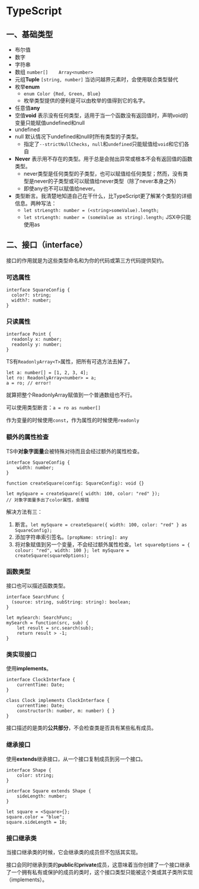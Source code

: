 # TypeScript

## 一、基础类型
- 布尔值
- 数字
- 字符串
- 数组  `number[]    Array<number>`
- 元组**Tuple**  `[string, number]` 当访问越界元素时，会使用联合类型替代
- 枚举**enum**
  - `enum Color {Red, Green, Blue}` 
  - 枚举类型提供的便利是可以由枚举的值得到它的名字。
- 任意值**any**
- 空值**void**  表示没有任何类型，适用于当一个函数没有返回值时，声明void的变量只能赋值undefined和null
- undefined
- null  默认情况下undefined和null时所有类型的子类型。
  - 指定了`--strictNullChecks`，`null`和`undefined`只能赋值给`void`和它们各自
- **Never**  表示用不存在的类型。用于总是会抛出异常或根本不会有返回值的函数类型。
  - never类型是任何类型的子类型，也可以赋值给任何类型；然而，没有类型是never的子类型或可以赋值给never类型（除了never本身之外）
  - 即使any也不可以赋值给never。
- 类型断言。我清楚地知道自己在干什么，比TypeScript更了解某个类型的详细信息。两种写法：
  - `let strLength: number = (<string>someValue).length;`
  - `let strLength: number = (someValue as string).length;`  JSX中只能使用as


## 二、接口（interface）
接口的作用就是为这些类型命名和为你的代码或第三方代码提供契约。

### 可选属性
```
interface SquareConfig {
  color?: string;
  width?: number;
}
```
### 只读属性
```
interface Point {
  readonly x: number;
  readonly y: number;
}
```
TS有`ReadonlyArray<T>`属性，把所有可选方法去掉了。
```
let a: number[] = [1, 2, 3, 4];
let ro: ReadonlyArray<number> = a;
a = ro; // error!
```
就算把整个ReadonlyArray赋值到一个普通数组也不行。

可以使用类型断言：`a = ro as number[]`

作为变量的时候使用`const`，作为属性的时候使用`readonly`

### 额外的属性检查
TS中**对象字面量**会被特殊对待而且会经过额外的属性检查。
```
interface SquareConfig {
    width: number;
}

function createSquare(config: SquareConfig): void {}

let mySquare = createSquare({ width: 100, color: "red" });
// 对象字面量多出了color属性，会报错
```
解决方法有三：
1. 断言。`let mySquare = createSquare({ width: 100, color: "red" } as SquareConfig);`
2. 添加字符串索引签名。`[propName: string]: any`
3. 将对象赋值到另一个变量，不会经过额外属性检查。`let squareOptions = { colour: "red", width: 100 }; let mySquare = createSquare(squareOptions);`

### 函数类型
接口也可以描述函数类型。
```
interface SearchFunc {
  (source: string, subString: string): boolean;
}

let mySearch: SearchFunc;
mySearch = function(src, sub) {
    let result = src.search(sub);
    return result > -1;
}
```

### 类实现接口
使用**implements**。
```
interface ClockInterface {
    currentTime: Date;
}

class Clock implements ClockInterface {
    currentTime: Date;
    constructor(h: number, m: number) { }
}
```
接口描述的是类的**公共部分**，不会检查类是否具有某些私有成员。

### 继承接口
使用**extends**继承接口，从一个接口复制成员到另一个接口。
```
interface Shape {
    color: string;
}

interface Square extends Shape {
    sideLength: number;
}

let square = <Square>{};
square.color = "blue";
square.sideLength = 10;
```

### 接口继承类
当接口继承类的时候，它会继承类的成员但不包括其实现。

接口会同时继承到类的**public**和**private**成员，这意味着当你创建了一个接口继承了一个拥有私有或保护的成员的类时，这个接口类型只能被这个类或其子类所实现（implements）。


